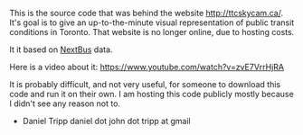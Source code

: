 This is the source code that was behind the website http://ttcskycam.ca/.  It's goal is to give an up-to-the-minute visual representation of public transit conditions in Toronto.  That website is no longer online, due to hosting costs.  

It it based on [NextBus](http://www.nextbus.com/) data.

Here is a video about it: https://www.youtube.com/watch?v=zvE7VrrHjRA 

It is probably difficult, and not very useful, for someone to download this code and run it on their own.  I am hosting this code publicly mostly because I didn't see any reason not to.

- Daniel Tripp
  daniel dot john dot tripp at gmail
